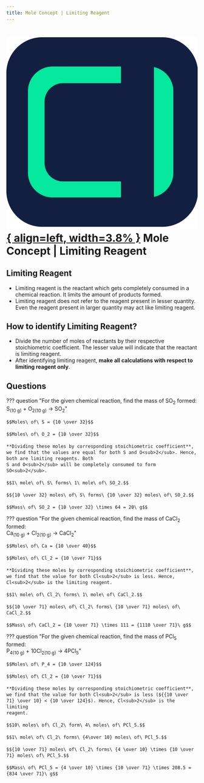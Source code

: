 ```yaml
---
title: Mole Concept | Limiting Reagent
---
```


# [![ChemistryEdu Logo](../../images/favicon.svg){ align=left, width=3.8% }](../../index.md)  Mole Concept | Limiting Reagent

## Limiting Reagent

* Limiting reagent is the reactant which gets completely consumed in a chemical reaction. It limits the amount of products formed.
* Limiting reagent does not refer to the reagent present in lesser quantity. Even the reagent present in larger quantity may act like limiting reagent.

## How to identify Limiting Reagent?

* Divide the number of moles of reactants by their respective stoichiometric coefficient. The lesser value will indicate that the reactant is limiting reagent.
* After identifying limiting reagent, **make all calculations with respect to limiting reagent only**.

## Questions

??? question "For the given chemical reaction, find the mass of SO<sub>2</sub> formed: <br> S<sub>(10 g)</sub> + O<sub>2</sub><sub>(10 g)</sub> &rarr; SO<sub>2</sub>"

    $$Moles\ of\ S = {10 \over 32}$$

    $$Moles\ of\ O_2 = {10 \over 32}$$

    **Dividing these moles by corresponding stoichiometric coefficient**, we find that the values are equal for both S and O<sub>2</sub>. Hence, both are limiting reagents. Both
    S and O<sub>2</sub> will be completely consumed to form SO<sub>2</sub>.

    $$1\ mole\ of\ S\ forms\ 1\ mole\ of\ SO_2.$$

    $${10 \over 32} moles\ of\ S\ forms\ {10 \over 32} moles\ of\ SO_2.$$

    $$Mass\ of\ SO_2 = {10 \over 32} \times 64 = 20\ g$$

??? question "For the given chemical reaction, find the mass of CaCl<sub>2</sub> formed:<br> Ca<sub>(10 g)</sub> + Cl<sub>2</sub><sub>(10 g)</sub> &rarr; CaCl<sub>2</sub>"

    $$Moles\ of\ Ca = {10 \over 40}$$

    $$Moles\ of\ Cl_2 = {10 \over 71}$$

    **Dividing these moles by corresponding stoichiometric coefficient**, we find that the value for both Cl<sub>2</sub> is less. Hence, Cl<sub>2</sub> is the limiting reagent.

    $$1\ mole\ of\ Cl_2\ forms\ 1\ mole\ of\ CaCl_2.$$

    $${10 \over 71} moles\ of\ Cl_2\ forms\ {10 \over 71} moles\ of\ CaCl_2.$$

    $$Mass\ of\ CaCl_2 = {10 \over 71} \times 111 = {1110 \over 71}\ g$$

??? question "For the given chemical reaction, find the mass of PCl<sub>5</sub> formed:<br>P<sub>4</sub><sub>(10 g)</sub> + 10Cl<sub>2</sub><sub>(10 g)</sub> &rarr; 4PCl<sub>5</sub>"

    $$Moles\ of\ P_4 = {10 \over 124}$$

    $$Moles\ of\ Cl_2 = {10 \over 71}$$

    **Dividing these moles by corresponding stoichiometric coefficient**, we find that the value for both Cl<sub>2</sub> is less (${{10 \over 71} \over 10} < {10 \over 124}$). Hence, Cl<sub>2</sub> is the limiting
    reagent.

    $$10\ moles\ of\ Cl_2\ form\ 4\ moles\ of\ PCl_5.$$

    $$1\ mole\ of\ Cl_2\ forms\ {4\over 10} moles\ of\ PCl_5.$$

    $${10 \over 71} moles\ of\ Cl_2\ forms\ {4 \over 10} \times {10 \over 71} moles\ of\ PCl_5.$$

    $$Mass\ of\ PCl_5 = {4 \over 10} \times {10 \over 71} \times 208.5 = {834 \over 71}\ g$$
